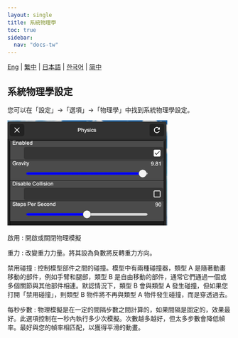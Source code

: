 ```yaml
---
layout: single
title: 系統物理學
toc: true
sidebar:
  nav: "docs-tw"
---
```

[Eng](/tw/dancexr/features/system_physics) | [繁中](/tw/tw/dancexr/features/system_physics) | [日本語](/jp/tw/dancexr/features/system_physics) | [한국어](/kr/tw/dancexr/features/system_physics) | [简中](/zh/tw/dancexr/features/system_physics)


## 系統物理學設定
您可以在「設定」->「選項」->「物理學」中找到系統物理學設定。

![系統物理學](/images/system-physics.png)

啟用
: 開啟或關閉物理模擬

重力
: 改變重力力量。將其設為負數將反轉重力方向。

禁用碰撞
: 控制模型部件之間的碰撞。模型中有兩種碰撞器，類型 A 是隨著動畫移動的部件，例如手臂和腿部，類型 B 是自由移動的部件，通常它們通過一個或多個關節與其他部件相連。默認情況下，類型 B 會與類型 A 發生碰撞，但如果您打開「禁用碰撞」，則類型 B 物件將不再與類型 A 物件發生碰撞，而是穿透過去。

每秒步數
: 物理模擬是在一定的間隔步數之間計算的，如果間隔是固定的，效果最好。此選項控制在一秒內執行多少次模擬。次數越多越好，但太多步數會降低幀率。最好與您的幀率相匹配，以獲得平滑的動畫。